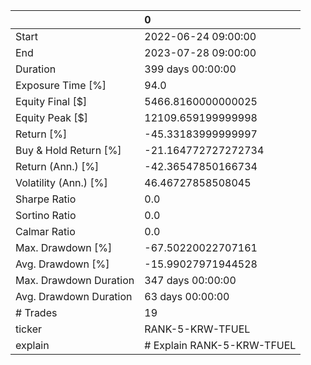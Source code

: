 |                        | 0                          |
|:-----------------------|:---------------------------|
| Start                  | 2022-06-24 09:00:00        |
| End                    | 2023-07-28 09:00:00        |
| Duration               | 399 days 00:00:00          |
| Exposure Time [%]      | 94.0                       |
| Equity Final [$]       | 5466.8160000000025         |
| Equity Peak [$]        | 12109.659199999998         |
| Return [%]             | -45.33183999999997         |
| Buy & Hold Return [%]  | -21.164772727272734        |
| Return (Ann.) [%]      | -42.36547850166734         |
| Volatility (Ann.) [%]  | 46.46727858508045          |
| Sharpe Ratio           | 0.0                        |
| Sortino Ratio          | 0.0                        |
| Calmar Ratio           | 0.0                        |
| Max. Drawdown [%]      | -67.50220022707161         |
| Avg. Drawdown [%]      | -15.99027971944528         |
| Max. Drawdown Duration | 347 days 00:00:00          |
| Avg. Drawdown Duration | 63 days 00:00:00           |
| # Trades               | 19                         |
| ticker                 | RANK-5-KRW-TFUEL           |
| explain                | # Explain RANK-5-KRW-TFUEL |